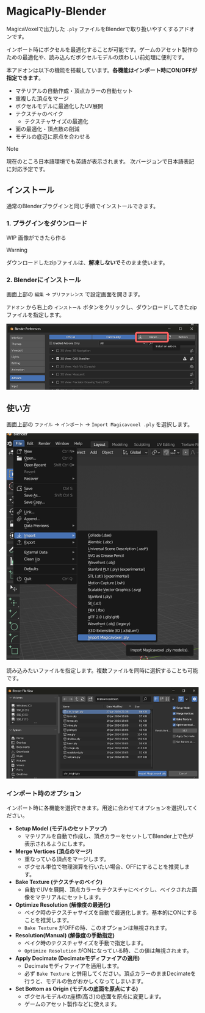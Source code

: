 # MagicaPly-Blender

MagicaVoxelで出力した `.ply` ファイルをBlenderで取り扱いやすくするアドオンです。

インポート時にボクセルを最適化することが可能です。ゲームのアセット製作のための最適化や、読み込んだボクセルモデルの煩わしい前処理に便利です。

本アドオンは以下の機能を搭載しています。**各機能はインポート時にON/OFFが指定できます**。

- マテリアルの自動作成・頂点カラーの自動セット
- 重複した頂点をマージ
- ボクセルモデルに最適化したUV展開
- テクスチャのベイク
  - テクスチャサイズの最適化
- 面の最適化・頂点数の削減
- モデルの底辺に原点を合わせる

> [!NOTE]
> 現在のところ日本語環境でも英語が表示されます。
> 次バージョンで日本語表記に対応予定です。

## インストール

通常のBlenderプラグインと同じ手順でインストールできます。

### 1. プラグインをダウンロード

WIP 画像ができたら作る

> [!WARNING]
> ダウンロードしたzipファイルは、**解凍しないで**そのまま使います。

### 2. Blenderにインストール

画面上部の `編集` -> `プリファレンス` で設定画面を開きます。

`アドオン` から右上の `インストール` ボタンをクリックし、ダウンロードしてきたzipファイルを指定します。

![EN_AddonInstall.png](img/EN_AddonInstall.png)

## 使い方

画面上部の `ファイル` -> `インポート` -> `Import Magicavoxel .ply` を選択します。

![EN_Import.png](img/EN_Import.png)

読み込みたいファイルを指定します。複数ファイルを同時に選択することも可能です。

![EN_FileBrowser.png](img/EN_FileBrowser.png)

### インポート時のオプション

インポート時に各機能を選択できます。用途に合わせてオプションを選択してください。

- **Setup Model (モデルのセットアップ)**
  - マテリアルを自動で作成し、頂点カラーをセットしてBlender上で色が表示されるようにします。
- **Merge Vertices (頂点のマージ)**
  - 重なっている頂点をマージします。
  - ボクセル単位で物理演算を行いたい場合、OFFにすることを推奨します。
- **Bake Texture (テクスチャのベイク)**
  - 自動でUVを展開、頂点カラーをテクスチャにベイクし、ベイクされた画像をマテリアルにセットします。
- **Optimize Resolution (解像度の最適化)**
  - ベイク時のテクスチャサイズを自動で最適化します。基本的にONにすることを推奨します。
  - `Bake Texture` がOFFの時、このオプションは無視されます。
- **Resolution(Manual) (解像度の手動指定)**
  - ベイク時のテクスチャサイズを手動で指定します。
  - `Optimize Resolution` がONになっている時、この値は無視されます。
- **Apply Decimate (Decimateモディファイアの適用)**
  - Decimateモディファイアを適用します。
  - 必ず `Bake Texture` と併用してください。頂点カラーのままDecimateを行うと、モデルの色がおかしくなってしまいます。
- **Set Bottom as Origin (モデルの底面を原点にする)**
  - ボクセルモデルのz座標(高さ)の底面を原点に変更します。
  - ゲームのアセット製作などに使えます。

